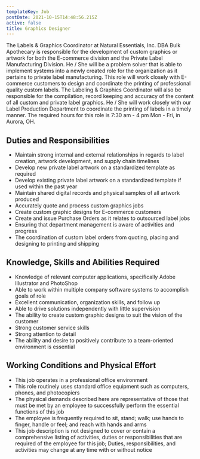 ```yaml
---
templateKey: Job
postDate: 2021-10-15T14:48:56.215Z
active: false
title: Graphics Designer
---
```


The Labels & Graphics Coordinator at Natural Essentials, Inc. DBA Bulk Apothecary is responsible for the development of custom graphics or artwork for both the E-commerce division and the Private Label Manufacturing Division. He / She will be a problem solver that is able to implement systems into a newly created role for the organization as it pertains to private label manufacturing. This role will work closely with E-commerce customers to design and coordinate the printing of professional quality custom labels. The Labeling & Graphics Coordinator will also be responsible for the compilation, record keeping and accuracy of the content of all custom and private label graphics. He / She will work closely with our Label Production Department to coordinate the printing of labels in a timely manner. The required hours for this role is 7:30 am - 4 pm Mon - Fri, in Aurora, OH.

## Duties and Responsibilities

- Maintain strong internal and external relationships in regards to label creation, artwork development, and supply chain timelines
- Develop new private label artwork on a standardized template as required
- Develop existing private label artwork on a standardized template if used within the past year
- Maintain shared digital records and physical samples of all artwork produced
- Accurately quote and process custom graphics jobs
- Create custom graphic designs for E-commerce customers
- Create and issue Purchase Orders as it relates to outsourced label jobs
- Ensuring that department management is aware of activities and progress
- The coordination of custom label orders from quoting, placing and designing to printing and shipping

## Knowledge, Skills and Abilities Required

- Knowledge of relevant computer applications, specifically Adobe Illustrator and PhotoShop
- Able to work within multiple company software systems to accomplish goals of role
- Excellent communication, organization skills, and follow up
- Able to drive solutions independently with little supervision
- The ability to create custom graphic designs to suit the vision of the customer
- Strong customer service skills
- Strong attention to detail
- The ability and desire to positively contribute to a team-oriented environment is essential

## Working Conditions and Physical Effort

- This job operates in a professional office environment
- This role routinely uses standard office equipment such as computers, phones, and photocopiers
- The physical demands described here are representative of those that must be met by an employee to successfully perform the essential functions of this job
- The employee is frequently required to sit, stand; walk; use hands to finger, handle or feel; and reach with hands and arms
- This job description is not designed to cover or contain a comprehensive listing of activities, duties or responsibilities that are required of the employee for this job; Duties, responsibilities, and activities may change at any time with or without notice
